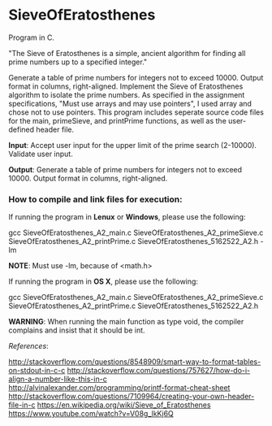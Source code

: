 # SieveOfEratosthenes #
Program in C.

"The Sieve of Eratosthenes is a simple, ancient algorithm for finding all prime numbers up to a specified integer."



Generate a table of prime numbers for integers not to exceed 10000. Output format in columns, right-aligned.
Implement the Sieve of Eratosthenes algorithm to isolate the prime numbers.
As specified in the assignment specifications, "Must use arrays and may use pointers", I used array and chose not to use pointers.
This program includes seperate source code files for the main, primeSieve, and printPrime functions, as well as the user-defined header file.

__Input__: Accept user input for the upper limit of the prime search (2-10000). Validate user input. 


__Output__: Generate a table of prime numbers for integers not to exceed 10000. Output format in columns, right-aligned.


### How to compile and link files for execution: ###

If running the program in __Lenux__ or __Windows__, please use the following:

gcc SieveOfEratosthenes_A2_main.c SieveOfEratosthenes_A2_primeSieve.c SieveOfEratosthenes_A2_printPrime.c SieveOfEratosthenes_5162522_A2.h -lm

__NOTE__: Must use -lm, because of <math.h>


If running the program in __OS X__, please use the following: 

gcc SieveOfEratosthenes_A2_main.c SieveOfEratosthenes_A2_primeSieve.c SieveOfEratosthenes_A2_printPrime.c SieveOfEratosthenes_5162522_A2.h

__WARNING__: When running the main function as type void, the compiler complains and insist that it should be int.



_References_: 

http://stackoverflow.com/questions/8548909/smart-way-to-format-tables-on-stdout-in-c-c
http://stackoverflow.com/questions/757627/how-do-i-align-a-number-like-this-in-c
http://alvinalexander.com/programming/printf-format-cheat-sheet
http://stackoverflow.com/questions/7109964/creating-your-own-header-file-in-c
https://en.wikipedia.org/wiki/Sieve_of_Eratosthenes
https://www.youtube.com/watch?v=V08g_lkKj6Q
